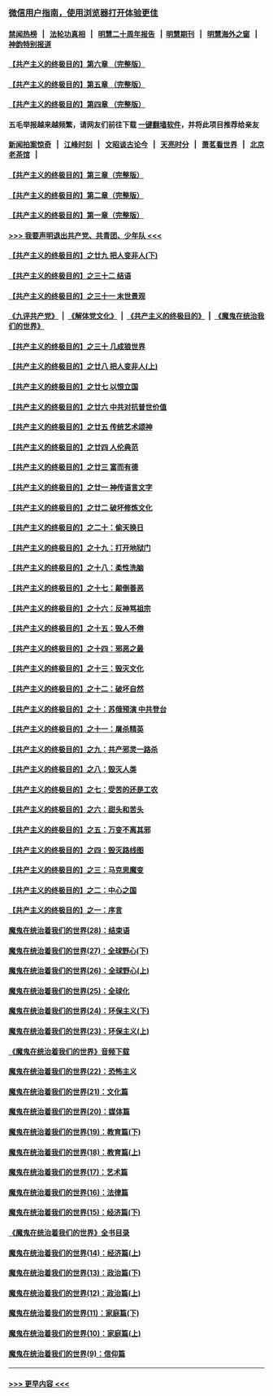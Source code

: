 ### [微信用户指南，使用浏览器打开体验更佳](https://github.com/gfw-breaker/banned-news1/blob/master/indexes/wechat-guide.md?t=0)
#### [禁闻热榜](热点新闻.md?t=0)  &nbsp;&nbsp;|&nbsp;&nbsp; [法轮功真相](https://github.com/gfw-breaker/truth/blob/master/README.md?t=0) &nbsp;&nbsp;|&nbsp;&nbsp; [明慧二十周年报告](https://github.com/gfw-breaker/mh-reports/blob/master/README.md?t=0) &nbsp;&nbsp;|&nbsp;&nbsp;[明慧期刊](https://github.com/gfw-breaker/mh-qikan) &nbsp;&nbsp;|&nbsp;&nbsp; [明慧海外之窗](https://github.com/gfw-breaker/mh-news/blob/master/README.md?t=0) &nbsp;&nbsp;|&nbsp;&nbsp; [神韵特别报道](https://github.com/gfw-breaker/mh-news/blob/master/shenyun.md?t=0)
#### [【共产主义的终极目的】第六章 （完整版）](../pages/nsc422/n11428913.md?t=02080255) 
#### [【共产主义的终极目的】第五章 （完整版）](../pages/nsc422/n11428912.md?t=02080255) 
#### [【共产主义的终极目的】第四章 （完整版）](../pages/nsc422/n11428907.md?t=02080255) 
#### 五毛举报越来越频繁，请网友们前往下载 [一键翻墙软件](https://github.com/gfw-breaker/ssr-accounts)，并将此项目推荐给亲友
#### [新闻拍案惊奇](https://github.com/gfw-breaker/banned-news1/blob/master/pages/link4.md) &nbsp;&nbsp;|&nbsp;&nbsp; [江峰时刻](https://github.com/gfw-breaker/banned-news1/blob/master/pages/link4.md) &nbsp;&nbsp;|&nbsp;&nbsp; [文昭谈古论今](https://github.com/gfw-breaker/banned-news1/blob/master/pages/link4.md) &nbsp;&nbsp;|&nbsp;&nbsp; [天亮时分](https://github.com/gfw-breaker/banned-news1/blob/master/pages/link4.md) &nbsp;&nbsp;|&nbsp;&nbsp; [萧茗看世界](https://github.com/gfw-breaker/banned-news1/blob/master/pages/link4.md) &nbsp;&nbsp;|&nbsp;&nbsp; [北京老茶馆](https://github.com/gfw-breaker/banned-news1/blob/master/pages/link4.md) &nbsp;&nbsp;|&nbsp;&nbsp; 
#### [【共产主义的终极目的】第三章（完整版）](../pages/nsc422/n11428848.md?t=02080255) 
#### [【共产主义的终极目的】第二章（完整版）](../pages/nsc422/n11428831.md?t=02080255) 
#### [【共产主义的终极目的】第一章（完整版）](../pages/nsc422/n11417651.md?t=02080255) 
#### [>>> 我要声明退出共产党、共青团、少年队 <<<](https://github.com/begood0513/goodnews/blob/master/quit/letter.md) 
#### [【共产主义的终极目的】之廿九 把人变非人(下)](../pages/nsc422/n11344140.md?t=02080255) 
#### [【共产主义的终极目的】之三十二 结语](../pages/nsc422/n11360535.md?t=02080255) 
#### [【共产主义的终极目的】之三十一 末世景观](../pages/nsc422/n11351129.md?t=02080255) 
#### [《九评共产党》](https://github.com/begood0513/9ping.md/blob/master/README.md) &nbsp;|&nbsp; [《解体党文化》](../../../../jtdwh.md/blob/master/README.md)  &nbsp;|&nbsp; [《共产主义的终极目的》](../../../../gczydzjmd.md/blob/master/README.md) &nbsp;|&nbsp; [《魔鬼在统治我们的世界》](../../../../mgztzwmdsj.md/blob/master/README.md) 
#### [【共产主义的终极目的】之三十 几成狼世界](../pages/nsc422/n11348280.md?t=02080255) 
#### [【共产主义的终极目的】之廿八 把人变非人(上)](../pages/nsc422/n11340492.md?t=02080255) 
#### [【共产主义的终极目的】之廿七 以恨立国](../pages/nsc422/n11336944.md?t=02080255) 
#### [【共产主义的终极目的】之廿六 中共对抗普世价值](../pages/nsc422/n11324785.md?t=02080255) 
#### [【共产主义的终极目的】之廿五 传统艺术颂神](../pages/nsc422/n11296396.md?t=02080255) 
#### [【共产主义的终极目的】之廿四 人伦典范](../pages/nsc422/n11296397.md?t=02080255) 
#### [【共产主义的终极目的】之廿三 富而有德](../pages/nsc422/n11283598.md?t=02080255) 
#### [【共产主义的终极目的】之廿一 神传语言文字](../pages/nsc422/n11263265.md?t=02080255) 
#### [【共产主义的终极目的】之廿二 破坏修炼文化](../pages/nsc422/n11245728.md?t=02080255) 
#### [【共产主义的终极目的】之二十：偷天换日](../pages/nsc422/n11238846.md?t=02080255) 
#### [【共产主义的终极目的】之十九：打开地狱门](../pages/nsc422/n11206376.md?t=02080255) 
#### [【共产主义的终极目的】之十八：柔性洗脑](../pages/nsc422/n11199994.md?t=02080255) 
#### [【共产主义的终极目的】之十七：颠倒善恶](../pages/nsc422/n11179782.md?t=02080255) 
#### [【共产主义的终极目的】之十六：反神骂祖宗](../pages/nsc422/n11166798.md?t=02080255) 
#### [【共产主义的终极目的】之十五：毁人不倦](../pages/nsc422/n11166792.md?t=02080255) 
#### [【共产主义的终极目的】之十四：邪恶之最](../pages/nsc422/n11150249.md?t=02080255) 
#### [【共产主义的终极目的】之十三：毁灭文化](../pages/nsc422/n11135227.md?t=02080255) 
#### [【共产主义的终极目的】之十二：破坏自然](../pages/nsc422/n11135214.md?t=02080255) 
#### [【共产主义的终极目的】之十：苏俄预演 中共登台](../pages/nsc422/n11118424.md?t=02080255) 
#### [【共产主义的终极目的】之十一：屠杀精英](../pages/nsc422/n11118442.md?t=02080255) 
#### [【共产主义的终极目的】之九：共产邪灵一路杀](../pages/nsc422/n11114139.md?t=02080255) 
#### [【共产主义的终极目的】之八：毁灭人类](../pages/nsc422/n11108503.md?t=02080255) 
#### [【共产主义的终极目的】之七：受苦的还是工农](../pages/nsc422/n11101809.md?t=02080255) 
#### [【共产主义的终极目的】之六：甜头和苦头](../pages/nsc422/n11096971.md?t=02080255) 
#### [【共产主义的终极目的】之五：万变不离其邪](../pages/nsc422/n11091285.md?t=02080255) 
#### [【共产主义的终极目的】之四：毁灭路线图](../pages/nsc422/n11086284.md?t=02080255) 
#### [【共产主义的终极目的】之三：马克思魔变](../pages/nsc422/n11061941.md?t=02080255) 
#### [【共产主义的终极目的】之二：中心之国](../pages/nsc422/n11047728.md?t=02080255) 
#### [【共产主义的终极目的】之一：序言](../pages/nsc422/n11086077.md?t=02080255) 
#### [魔鬼在统治着我们的世界(28)：结束语](../pages/nsc422/n10936246.md?t=02080255) 
#### [魔鬼在统治着我们的世界(27)：全球野心(下)](../pages/nsc422/n10928319.md?t=02080255) 
#### [魔鬼在统治着我们的世界(26)：全球野心(上)](../pages/nsc422/n10900318.md?t=02080255) 
#### [魔鬼在统治着我们的世界(25)：全球化](../pages/nsc422/n10788205.md?t=02080255) 
#### [魔鬼在统治着我们的世界(24)：环保主义(下)](../pages/nsc422/n10695307.md?t=02080255) 
#### [魔鬼在统治着我们的世界(23)：环保主义(上)](../pages/nsc422/n10688613.md?t=02080255) 
#### [《魔鬼在统治着我们的世界》音频下载](../pages/nsc422/n10635553.md?t=02080255) 
#### [魔鬼在统治着我们的世界(22)：恐怖主义](../pages/nsc422/n10614727.md?t=02080255) 
#### [魔鬼在统治着我们的世界(21)：文化篇](../pages/nsc422/n10597706.md?t=02080255) 
#### [魔鬼在统治着我们的世界(20)：媒体篇](../pages/nsc422/n10586579.md?t=02080255) 
#### [魔鬼在统治着我们的世界(19)：教育篇(下)](../pages/nsc422/n10564808.md?t=02080255) 
#### [魔鬼在统治着我们的世界(18)：教育篇(上)](../pages/nsc422/n10526970.md?t=02080255) 
#### [魔鬼在统治着我们的世界(17)：艺术篇](../pages/nsc422/n10499093.md?t=02080255) 
#### [魔鬼在统治着我们的世界(16)：法律篇](../pages/nsc422/n10485969.md?t=02080255) 
#### [魔鬼在统治着我们的世界(15)：经济篇(下)](../pages/nsc422/n10469975.md?t=02080255) 
#### [《魔鬼在统治着我们的世界》全书目录](../pages/nsc422/n10464261.md?t=02080255) 
#### [魔鬼在统治着我们的世界(14)：经济篇(上)](../pages/nsc422/n10457370.md?t=02080255) 
#### [魔鬼在统治着我们的世界(13)：政治篇(下)](../pages/nsc422/n10448270.md?t=02080255) 
#### [魔鬼在统治着我们的世界(12)：政治篇(上)](../pages/nsc422/n10444576.md?t=02080255) 
#### [魔鬼在统治着我们的世界(11)：家庭篇(下)](../pages/nsc422/n10440961.md?t=02080255) 
#### [魔鬼在统治着我们的世界(10)：家庭篇(上)](../pages/nsc422/n10435448.md?t=02080255) 
#### [魔鬼在统治着我们的世界(9)：信仰篇](../pages/nsc422/n10432159.md?t=02080255) 

----
#### [ >>> 更早内容 <<< ](../indexes/nsc422-earlier.md)
